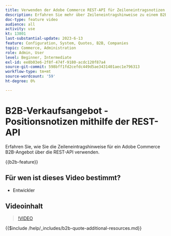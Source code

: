 ```yaml
---
title: Verwenden der Adobe Commerce REST-API für Zeileneintragsnotizen
description: Erfahren Sie mehr über Zeileneintragshinweise zu einem B2B-Angebot in Adobe Commerce mithilfe der REST-API
doc-type: feature video
audience: all
activity: use
kt: 13801
last-substantial-update: 2023-6-13
feature: Configuration, System, Quotes, B2B, Companies
topic: Commerce, Administration
role: Admin, User
level: Beginner, Intermediate
exl-id: ee8b03e6-2f8f-474f-9180-acdc120f87a4
source-git-commit: 598bff1fd2cefdc449d5ae3431401aec1e796313
workflow-type: tm+mt
source-wordcount: '59'
ht-degree: 0%

---
```


# B2B-Verkaufsangebot - Positionsnotizen mithilfe der REST-API

Erfahren Sie, wie Sie die Zeileneintragshinweise für ein Adobe Commerce B2B-Angebot über die REST-API verwenden.

{{b2b-feature}}

## Für wen ist dieses Video bestimmt?

- Entwickler

## Videoinhalt

>[!VIDEO](https://video.tv.adobe.com/v/3420418?learn=on)

{{$include /help/_includes/b2b-quote-additional-resources.md}}
